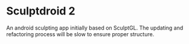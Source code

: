 # Sculptdroid 2

An android sculpting app initially based on SculptGL. The updating and refactoring process will be slow to ensure proper structure.
